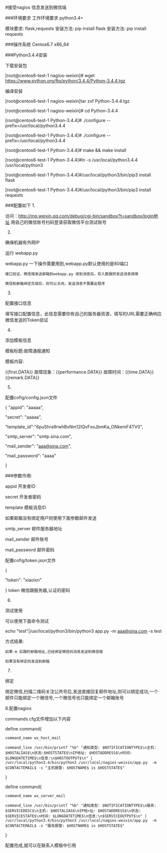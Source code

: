 #接受nagios 信息发送到微信端

###环境要求
工作环境要求 python3.4+

模块要求: flask,requests
安装方法: pip install flask
安装方法: pip install requests

###操作系统 Centos6.7 x86_64


###Python3.4.4安装
>

>
下载安装包
>
[root@centos6-test-1 nagios-weixin]# wget https://www.python.org/ftp/python/3.4.4/Python-3.4.4.tgz
>
编译安装
>
[root@centos6-test-1 nagios-weixin]tar zxf Python-3.4.4.tgz
>
[root@centos6-test-1 nagios-weixin]# cd Python-3.4.4
>
[root@centos6-test-1 Python-3.4.4]# ./configure --prefix=/usr/local/python3.4.4
>
[root@centos6-test-1 Python-3.4.4]# ./configure --prefix=/usr/local/python3.4.4
>
[root@centos6-test-1 Python-3.4.4]# make && make install
>
[root@centos6-test-1 Python-3.4.4]#ln -s /usr/local/python3.4.4 /usr/local/python3
>
[root@centos6-test-1 Python-3.4.4]#/usr/local/python3/bin/pip3 install flask
>
[root@centos6-test-1 Python-3.4.4]#/usr/local/python3/bin/pip3 install requests
>
###配置如下
1.
>
访问：http://mp.weixin.qq.com/debug/cgi-bin/sandbox?t=sandbox/login地址
用自己的微信账号扫码登录获取微信平台测试账号

2.
>
确保机器有外网IP
>
运行 webapp.py
>
webapp.py 一下操作需要用到,webapp.py默认使用的是80端口
>
	接口验证，微信端发送邮箱到webapp.py 收到消息后，存入数据供发送消息调用
>
	微信和邮箱绑定完成后，则可以关闭，发送消息不需要此程序
>
>
3.
>
配置接口信息
>
填写接口配置信息，此信息需要你有自己的服务器资源，填写的URL需要正确响应微信发送的Token验证
>
4.
>
添加模板信息
>
模板标题:故障通报通知
>
模板内容:
>
{{first.DATA}} 故障现象：{{performance.DATA}} 故障时间：{{time.DATA}} {{remark.DATA}}
>
5.
>
配置cofig/config.json文件
>
{
 "appid": "aaaaa",
>
 "secret": "aaaaa",
>
 "template_id":"6puShra9rwhBxNm12lQvFxoJbmKa_ONkemF4TV0",
>
 "smtp_server": "smtp.sina.com",
>
 "mail_sender": "aaa@sina.com",
>
 "mail_password": "aaaa"
>
}
>
###参数作用:
>
appid  开发者ID
>
secret 开发者密码
>
template 模板消息ID
>
>
如果邮箱没有绑定用户则使用下面参数邮件发送
>
smtp_server 邮件服务器地址
>
mail_sender  邮件账号
>
mail_password 邮件密码
>
配置cofig/token.json文件
>
{
>
  "token": "xiaoixn"
>
}
token 微信跟服务器,认证的密码
>

6.
>
测试使用
>
可以使用下面命令测试
>
 echo "test"|/usr/local/python3/bin/python3 app.py  -m aaa@sina.com -s test
>
方式结果:
>
    如果-m 后跟的邮箱地址,已经绑定微信则消息发送到微信端
>
    如果没有绑定则发送到邮箱
>
7.
>
绑定
>
绑定微信,扫描二维码关注公共号后,发送直接回复邮件地址,则可以绑定成功,一个邮件只能绑定一个微信号,一个微信号也只能绑定一个邮箱账号
>
8.配置nagios
>
commands.cfg文件增加以下内容
>
define command{
>
    command_name wx_host_mail
>
    command_line /usr/bin/printf "%b" "通知类型: $NOTIFICATIONTYPE$\n主机: $HOSTALIAS$\n状态:$HOSTSTATE$\nIP地址: $HOSTADDRESS$\n时间: $LONGDATETIME$\n信息:\n$HOSTOUTPUT$\n" | /usr/local/python3.4/bin/python3 /usr/local/nagios-weixin/app.py  -m $CONTACTEMAIL$ -s "主机报警: $HOSTNAME$ is $HOSTSTATE$"
>
}
>
define command{
>
    command_name wx_server_mail
>
    command_line /usr/bin/printf "%b" "通知类型: $NOTIFICATIONTYPE$\n服务: $SERVICEDESC$\n主机: $HOSTALIAS$\nIP地>址: $HOSTADDRESS$\n状态: $SERVICESTATE$\n时间: $LONGDATETIME$\n信息:\n$SERVICEOUTPUT$\n" | /usr/local/python3.4/bin/python3 /usr/local/nagios-weixin/app.py  -m $CONTACTEMAIL$ -s "服务报警: $HOSTNAME$ is $HOSTSTATE$"
>
}
>
配置完成,就可以在联系人模板中引用
>

